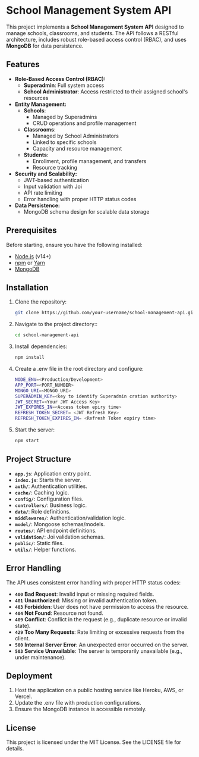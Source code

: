 # School Management System API

This project implements a **School Management System API** designed to manage schools, classrooms, and students. The API follows a RESTful architecture, includes robust role-based access control (RBAC), and uses **MongoDB** for data persistence.

## Features

- **Role-Based Access Control (RBAC):**
  - **Superadmin**: Full system access
  - **School Administrator**: Access restricted to their assigned school's resources
- **Entity Management:**
  - **Schools**:
    - Managed by Superadmins
    - CRUD operations and profile management
  - **Classrooms**:
    - Managed by School Administrators
    - Linked to specific schools
    - Capacity and resource management
  - **Students**:
    - Enrollment, profile management, and transfers
    - Resource tracking
- **Security and Scalability:**
  - JWT-based authentication
  - Input validation with Joi
  - API rate limiting
  - Error handling with proper HTTP status codes
- **Data Persistence:**
  - MongoDB schema design for scalable data storage

## Prerequisites

Before starting, ensure you have the following installed:

- [Node.js](https://nodejs.org/) (v14+)
- [npm](https://www.npmjs.com/) or [Yarn](https://yarnpkg.com/)
- [MongoDB](https://www.mongodb.com/)

## Installation

1. Clone the repository:
   ```bash
   git clone https://github.com/your-username/school-management-api.git


2. Navigate to the project directory::
   ```bash
   cd school-management-api
3. Install dependencies:
    ```bash
    npm install
4. Create a .env file in the root directory and configure:
    ```bash
    NODE_ENV=<Production/Development>
    APP_PORT=<PORT_NUMBER>
    MONGO_URI=<MONGO_URI>
    SUPERADMIN_KEY=<key to identify Superadmin cration authority>
    JWT_SECRET=<Your JWT Access Key>
    JWT_EXPIRES_IN=<Access token epiry time>
    REFRESH_TOKEN_SECRET= <JWT Refresh Key>
    REFRESH_TOKEN_EXPIRES_IN= <Refresh Token expiry time>
5. Start the server:
    ```bash
    npm start

## Project Structure

- **`app.js`**: Application entry point.
- **`index.js`**: Starts the server.
- **`auth/`**: Authentication utilities.
- **`cache/`**: Caching logic.
- **`config/`**: Configuration files.
- **`controllers/`**: Business logic.
- **`data/`**: Role definitions.
- **`middlewares/`**: Authentication/validation logic.
- **`model/`**: Mongoose schemas/models.
- **`routes/`**: API endpoint definitions.
- **`validation/`**: Joi validation schemas.
- **`public/`**: Static files.
- **`utils/`**: Helper functions.

## Error Handling
The API uses consistent error handling with proper HTTP status codes:

- **`400`** **Bad Request**: Invalid input or missing required fields.
- **`401`** **Unauthorized**: Missing or invalid authentication token.
- **`403`** **Forbidden**: User does not have permission to access the resource.
- **`404`** **Not Found**: Resource not found.
- **`409`** **Conflict**: Conflict in the request (e.g., duplicate resource or invalid state).
- **`429`** **Too Many Requests**: Rate limiting or excessive requests from the client.
- **`500`** **Internal Server Error**: An unexpected error occurred on the server.
- **`503`** **Service Unavailable**: The server is temporarily unavailable (e.g., under maintenance).


## Deployment
1. Host the application on a public hosting service like Heroku, AWS, or Vercel.
2. Update the .env file with production configurations.
3. Ensure the MongoDB instance is accessible remotely.


## License
This project is licensed under the MIT License. See the LICENSE file for details.

